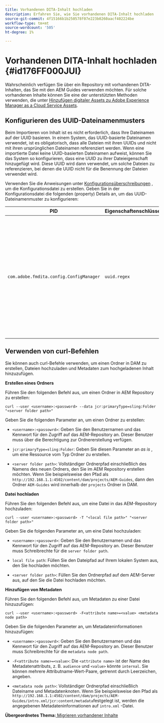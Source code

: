 ```yaml
---
title: Vorhandenen DITA-Inhalt hochladen
description: Erfahren Sie, wie Sie vorhandenen DITA-Inhalt hochladen
source-git-commit: 4f15166b1b250578f07e223b0260aacf402224be
workflow-type: tm+mt
source-wordcount: '505'
ht-degree: 1%

---
```



# Vorhandenen DITA-Inhalt hochladen {#id176FF000JUI}

Wahrscheinlich verfügen Sie über ein Repository mit vorhandenen DITA-Inhalten, das Sie mit den AEM Guides verwenden möchten. Für solche vorhandenen Inhalte können Sie eine der unterstützten Methoden verwenden, die unter [Hinzufügen digitaler Assets zu Adobe Experience Manager as a Cloud Service Assets](https://experienceleague.adobe.com/docs/experience-manager-cloud-service/assets/manage/add-assets.html).

## Konfigurieren des UUID-Dateinamenmusters

Beim Importieren von Inhalt ist es nicht erforderlich, dass Ihre Dateinamen auf der UUID basieren. In einem System, das UUID-basierte Dateinamen verwendet, ist es obligatorisch, dass alle Dateien mit ihren UUIDs und nicht mit ihren ursprünglichen Dateinamen referenziert werden. Wenn eine importierte Datei keine UUID-basierten Dateinamen aufweist, können Sie das System so konfigurieren, dass eine UUID zu ihrer Dateieigenschaft hinzugefügt wird. Diese UUID wird dann verwendet, um solche Dateien zu referenzieren, bei denen die UUID nicht für die Benennung der Dateien verwendet wird.

Verwenden Sie die Anweisungen unter [Konfigurationsüberschreibungen](download-install-additional-config-override.md#) , um die Konfigurationsdatei zu erstellen. Geben Sie in der Konfigurationsdatei die folgenden \(property\) Details an, um das UUID-Dateinamenmuster zu konfigurieren:

| PID | Eigenschaftenschlüssel | Eigenschaftswert |
|---|------------|--------------|
| `com.adobe.fmdita.config.ConfigManager` | `uuid.regex` | Zeichenfolge, die das Regex für das UUID-Dateinamenmuster angibt. <br> Wenn eine Datei nicht dem angegebenen Muster entspricht, wird der Eigenschaft der Datei eine UUID hinzugefügt und alle Verweise auf die Datei werden mit der der Datei zugewiesenen UUID aktualisiert. <br> **Standardwert**: `"^GUID-(?<id>.*)"` |

## Verwenden von curl-Befehlen

Sie können auch curl-Befehle verwenden, um einen Ordner in DAM zu erstellen, Dateien hochzuladen und Metadaten zum hochgeladenen Inhalt hinzuzufügen.

**Erstellen eines Ordners**

Führen Sie den folgenden Befehl aus, um einen Ordner in AEM Repository zu erstellen:

```
curl --user <username>:<password> --data jcr:primaryType=sling:Folder "<server folder path>"
```

Geben Sie die folgenden Parameter an, um einen Ordner zu erstellen:

- `<username>:<passowrd>`: Geben Sie den Benutzernamen und das Kennwort für den Zugriff auf das AEM-Repository an. Dieser Benutzer muss über die Berechtigung zur Ordnererstellung verfügen.

- `jcr:primaryType=sling:Folder`: Geben Sie diesen Parameter an *as is* , um eine Ressource vom Typ Ordner zu erstellen.

- `<server folder path>`: Vollständiger Ordnerpfad einschließlich des Namens des neuen Ordners, den Sie im AEM Repository erstellen möchten. Wenn Sie beispielsweise den Pfad als `http://192.168.1.1:4502/content/dam/projects/AEM-Guides`, dann den Ordner `AEM-Guides` wird innerhalb der `projects` Ordner in DAM.


**Datei hochladen**

Führen Sie den folgenden Befehl aus, um eine Datei in das AEM-Repository hochzuladen:

```
curl --user <username>:<password> -T "<local file path>" "<server folder path>"
```

Geben Sie die folgenden Parameter an, um eine Datei hochzuladen:

- `<username>:<passowrd>`: Geben Sie den Benutzernamen und das Kennwort für den Zugriff auf das AEM-Repository an. Dieser Benutzer muss Schreibrechte für die `server folder path`.

- ``local file path``: Füllen Sie den Dateipfad auf Ihrem lokalen System aus, den Sie hochladen möchten.

- `<server folder path>`: Füllen Sie den Ordnerpfad auf dem AEM-Server aus, auf den Sie die Datei hochladen möchten.


**Hinzufügen von Metadaten**

Führen Sie den folgenden Befehl aus, um Metadaten zu einer Datei hinzuzufügen:

```
curl --user <username>:<password> -F<attribute name>=<value> <metadata node path>
```

Geben Sie die folgenden Parameter an, um Metadateninformationen hinzuzufügen:

- `<username>:<passowrd>`: Geben Sie den Benutzernamen und das Kennwort für den Zugriff auf das AEM-Repository an. Dieser Benutzer muss Schreibrechte für die ``metadata node path``.

- ``-F<attribute name>=<value>``: Die `<attribute name>` ist der Name des Metadatenattributs, z. B. `audience` und `<value>` könnte `internal`. Sie können mehrere Attributname-Wert-Paare, getrennt durch Leerzeichen, angeben.

- `<metadata node path>`: Vollständiger Ordnerpfad einschließlich Dateiname und Metadatenknoten. Wenn Sie beispielsweise den Pfad als `http://192.168.1.1:4502/content/dam/projects/AEM-Guides/intro.xml/jcr:content/metadata`festgelegt ist, werden die angegebenen Metadateninformationen auf `intro.xml` -Datei.


**Übergeordnetes Thema:**[ Migrieren vorhandener Inhalte](migrate-content.md)

